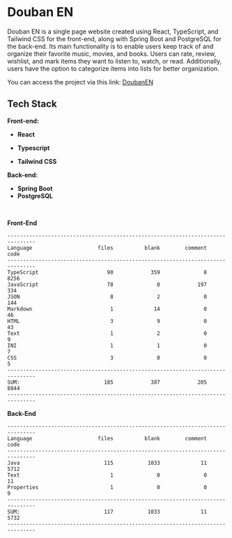 # Douban EN

Douban EN is a single page website created using React, TypeScript, and Tailwind CSS for the front-end, along with
Spring Boot and PostgreSQL for the back-end. Its main functionality is to enable users keep track of and organize their
favorite
music, movies, and books. Users can rate, review, wishlist, and mark items they want to listen to, watch, or
read. Additionally, users have the option to categorize items into lists for better organization.

You can access the project via this link:
[DoubanEN](https://douban-en.vercel.app)

## Tech Stack

**Front-end:**

- **React**

- **Typescript**

- **Tailwind CSS**

**Back-end:**

- **Spring Boot**
- **PostgreSQL**

<br>

**Front-End**

```
-------------------------------------------------------------------------------
Language                     files          blank        comment           code
-------------------------------------------------------------------------------
TypeScript                      90            359              8           8256
JavaScript                      78              0            197            334
JSON                             8              2              0            144
Markdown                         1             14              0             46
HTML                             3              9              0             43
Text                             1              2              0              9
INI                              1              1              0              7
CSS                              3              0              0              5
-------------------------------------------------------------------------------
SUM:                           185            387            205           8844
-------------------------------------------------------------------------------
```

**Back-End**

```
-------------------------------------------------------------------------------
Language                     files          blank        comment           code
-------------------------------------------------------------------------------
Java                           115           1033             11           5712
Text                             1              0              0             11
Properties                       1              0              0              9
-------------------------------------------------------------------------------
SUM:                           117           1033             11           5732
-------------------------------------------------------------------------------
```
